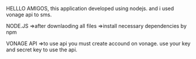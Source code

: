 HELLLO AMIGOS,
  this application developed using nodejs.
       and i used vonage api to sms.

  
  
  NODE.JS
  =>after downlaoding all files
  =>install necessary dependencies by npm


 VONAGE API
 =>to use api you must create accound on vonage.
 use your key and secret key to use the api.
